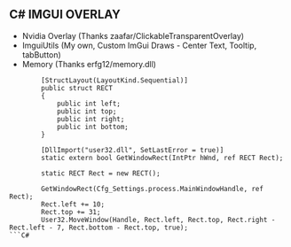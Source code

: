 ## C# IMGUI OVERLAY
- Nvidia Overlay (Thanks zaafar/ClickableTransparentOverlay)
- ImguiUtils (My own, Custom ImGui Draws - Center Text, Tooltip, tabButton)
- Memory (Thanks erfg12/memory.dll)

```
        [StructLayout(LayoutKind.Sequential)]
        public struct RECT
        {
            public int left;
            public int top;
            public int right;
            public int bottom;
        }

        [DllImport("user32.dll", SetLastError = true)]
        static extern bool GetWindowRect(IntPtr hWnd, ref RECT Rect);

        static RECT Rect = new RECT();

        GetWindowRect(Cfg_Settings.process.MainWindowHandle, ref Rect);
        Rect.left += 10;
        Rect.top += 31;
        User32.MoveWindow(Handle, Rect.left, Rect.top, Rect.right - Rect.left - 7, Rect.bottom - Rect.top, true);
```C#
